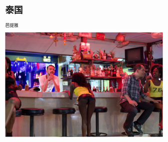 # 泰国

芭提雅  

![&#x82AD;&#x63D0;&#x96C5;-&#x8DEF;&#x8FB9;&#x9152;&#x5427; - k5 - fa43](.gitbook/assets/c6ea28b0-7d43-4653-87fc-b84015716ad7_1_100_o.jpeg)



